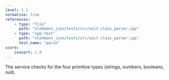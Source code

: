 ```yaml
---
level: 1.1
normative: true
references:
    - type: "file"
      path: "nlohmann_json/tests/src/unit-class_parser.cpp"
    - type: "cpp-test"
      path: "nlohmann_json/tests/src/unit-class_parser.cpp"
      test_name: "parse"
score:
    Lennart: 1.0
---
```


The service checks for the four primitive types (strings, numbers, booleans, null).
